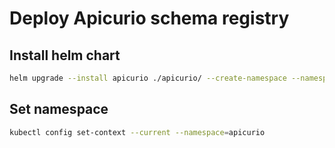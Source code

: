 # Deploy Apicurio schema registry

## Install helm chart
```sh
helm upgrade --install apicurio ./apicurio/ --create-namespace --namespace apicurio
```

## Set namespace
```sh
kubectl config set-context --current --namespace=apicurio
```
